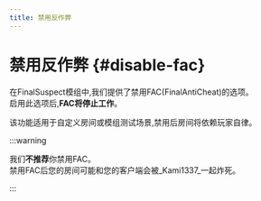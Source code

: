 ```yaml
---
title: 禁用反作弊
---
```


# 禁用反作弊 {#disable-fac}

在FinalSuspect模组中,我们提供了禁用FAC(FinalAntiCheat)的选项。\
启用此选项后,**FAC将停止工作**。

该功能适用于自定义房间或模组测试场景,禁用后房间将依赖玩家自律。

:::warning

我们**不推荐**你禁用FAC。\
禁用FAC后您的房间可能和您的客户端会被_Kami1337_一起炸死。

:::